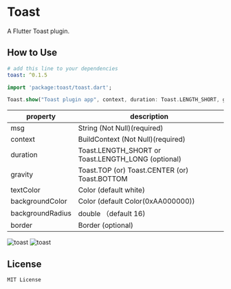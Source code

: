 # Toast

A Flutter Toast plugin.

## How to Use

```yaml
# add this line to your dependencies
toast: ^0.1.5
```

```dart
import 'package:toast/toast.dart';
```

```dart
Toast.show("Toast plugin app", context, duration: Toast.LENGTH_SHORT, gravity:  Toast.BOTTOM);
```

property | description
--------|------------
msg | String (Not Null)(required)
context | BuildContext (Not Null)(required)
duration| Toast.LENGTH_SHORT or Toast.LENGTH_LONG (optional)
gravity | Toast.TOP (or) Toast.CENTER (or) Toast.BOTTOM
textColor | Color (default white)
backgroundColor | Color (default Color(0xAA000000))
backgroundRadius | double （default 16)
border| Border (optional)


![toast](https://github.com/huclengyue/FlutterToast/blob/master/screenshot/141107.png)
![toast](https://github.com/huclengyue/FlutterToast/blob/master/screenshot/141134.png)


## License

    MIT License

